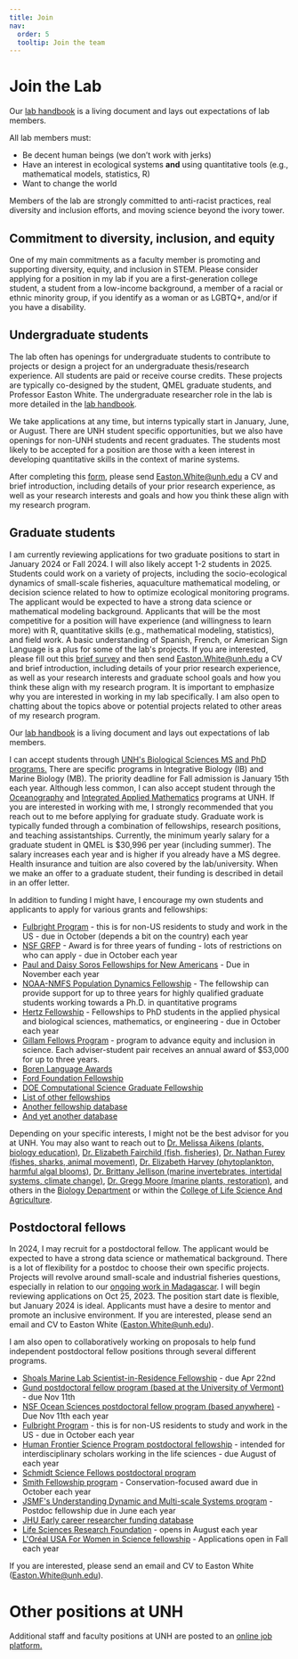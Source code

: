 ```yaml
---
title: Join
nav:
  order: 5
  tooltip: Join the team
---
```


# <i class="fas join"></i>Join the Lab

Our [lab handbook](https://github.com/QuantMarineEcoLab/lab-onboarding/blob/main/qmel-onboarding.md) is a living document and lays out expectations of lab members. 


All lab members must:
- Be decent human beings (we don’t work with jerks) 
- Have an interest in ecological systems **and** using quantitative tools (e.g., mathematical models, statistics, R)
- Want to change the world

Members of the lab are strongly committed to anti-racist practices, real diversity and inclusion efforts, and moving science beyond the ivory tower.



## Commitment to diversity, inclusion, and equity

One of my main commitments as a faculty member is promoting and supporting diversity, equity, and inclusion in STEM. Please consider applying for a position in my lab if you are a first-generation college student, a student from a low-income background, a member of a racial or ethnic minority group, if you identify as a woman or as LGBTQ+, and/or if you have a disability.



## Undergraduate students

The lab often has openings for undergraduate students to contribute to projects or design a project for an undergraduate thesis/research experience. All students are paid or receive course credits. These projects are typically co-designed by the student, QMEL graduate students, and Professor Easton White. The undergraduate researcher role in the lab is more detailed in the [lab handbook](https://github.com/QuantMarineEcoLab/lab-onboarding/blob/main/qmel-onboarding.md#being-a-successful-undergraduate-researcher).

We take applications at any time, but interns typically start in January, June, or August. There are UNH student specific opportunities, but we also have openings for non-UNH students and recent graduates. The students most likely to be accepted for a position are those with a keen interest in developing quantitative skills in the context of marine systems.

After completing this [form](https://forms.gle/16fogrHEX7duePXw5), please send <Easton.White@unh.edu> a CV and brief introduction, including details of your prior research experience, as well as your research interests and goals and how you think these align with my research program.


## Graduate students

I am currently reviewing applications for two graduate positions to start in January 2024 or Fall 2024. I will also likely accept 1-2 students in 2025. Students could work on a variety of projects, including the socio-ecological dynamics of small-scale fisheries, aquaculture mathematical modeling, or decision science related to how to optimize ecological monitoring programs. The applicant would be expected to have a strong data science or mathematical modeling background. Applicants that will be the most competitive for a position will have experience (and willingness to learn more) with R, quantitative skills (e.g., mathematical modeling, statistics), and field work. A basic understanding of Spanish, French, or American Sign Language is a plus for some of the lab's projects. If you are interested, please fill out this [brief survey](https://forms.gle/v8SeNbqEw1GL1f1M6) and then send <Easton.White@unh.edu> a CV and brief introduction, including details of your prior research experience, as well as your research interests and graduate school goals and how you think these align with my research program. It is important to emphasize why you are interested in working in my lab specifically. I am also open to chatting about the topics above or potential projects related to other areas of my research program. 

Our [lab handbook](https://github.com/QuantMarineEcoLab/lab-onboarding/blob/main/qmel-onboarding.md) is a living document and lays out expectations of lab members. 

I can accept students through [UNH's Biological Sciences MS and PhD programs.](https://colsa.unh.edu/biological-sciences) There are specific programs in Integrative Biology (IB) and Marine Biology (MB). The priority deadline for Fall admission is January 15th each year. Although less common, I can also accept student through the [Oceanography](https://ceps.unh.edu/earth-sciences/academics) and [Integrated Applied Mathematics](https://ceps.unh.edu/integrated-applied-mathematics/academics) programs at UNH. If you are interested in working with me, I strongly recommended that you reach out to me before applying for graduate study. Graduate work is typically funded through a combination of fellowships, research positions, and teaching assistantships. Currently, the minimum yearly salary for a graduate student in QMEL is $30,996 per year (including summer). The salary increases each year and is higher if you already have a MS degree. Health insurance and tuition are also covered by the lab/university. When we make an offer to a graduate student, their funding  is described in detail in an offer letter. 

In addition to funding I might have, I encourage my own students and applicants to apply for various grants and fellowships:
- [Fulbright Program](https://us.fulbrightonline.org/) - this is for non-US residents to study and work in the US - due in October (depends a bit on the country) each year
- [NSF GRFP](https://www.nsfgrfp.org/) - Award is for three years of funding - lots of restrictions on who can apply - due in October each year
- [Paul and Daisy Soros Fellowships for New Americans](https://www.pdsoros.org/) - Due in November each year
- [NOAA-NMFS Population Dynamics Fellowship](https://seagrant.noaa.gov/nmfs-sg-fellowship/) - The fellowship can provide support for up to three years for highly qualified graduate students working towards a Ph.D. in quantitative programs 
- [Hertz Fellowship](https://www.hertzfoundation.org/the-fellowship/apply-for-fellowship/) - Fellowships to PhD students in the applied physical and biological sciences, mathematics, or engineering - due in October each year
- [Gillam Fellows Program](https://www.hhmi.org/programs/gilliam-fellows) - program to advance equity and inclusion in science. Each adviser-student pair receives an annual award of $53,000 for up to three years. 
- [Boren Language Awards](https://www.borenawards.org/)
- [Ford Foundation Fellowship](https://sites.nationalacademies.org/pga/fordfellowships/index.htm)
- [DOE Computational Science Graduate Fellowship](https://www.krellinst.org/csgf/)
- [List of other fellowships](https://grad.ncsu.edu/student-funding/fellowships-and-grants/national/nationally-competitive-graduate-fellowships/)
- [Another fellowship database](https://www.pathwaystoscience.org/grad.aspx)
- [And yet another database](https://apps.grad.illinois.edu/fellowship-finder/SearchResult/selectedValues=11&31&28&SearchBy=)


Depending on your specific interests, I might not be the best advisor for you at UNH. You may also want to reach out to [Dr. Melissa Aikens (plants, biology education)](https://colsa.unh.edu/person/melissa-aikens), [Dr. Elizabeth Fairchild (fish, fisheries)](https://colsa.unh.edu/person/elizabeth-fairchild), [Dr. Nathan Furey (fishes, sharks, animal movement)](https://colsa.unh.edu/person/nathan-furey), [Dr. Elizabeth Harvey (phytoplankton, harmful algal blooms)](https://colsa.unh.edu/person/elizabeth-harvey), [Dr. Brittany Jellison (marine invertebrates, intertidal systems, climate change)](https://colsa.unh.edu/person/brittany-jellison), [Dr. Gregg Moore (marine plants, restoration)](https://colsa.unh.edu/person/gregg-moore), and others in the [Biology Department](https://colsa.unh.edu/biological-sciences/people) or within the [College of Life Science And Agriculture](https://colsa.unh.edu/). 




## Postdoctoral fellows

In 2024, I may recruit for a postdoctoral fellow. The applicant would be expected to have a strong data science or mathematical background. There is a lot of flexibility for a postdoc to choose their own specific projects. Projects will revolve around small-scale and industrial fisheries questions, especially in relation to our [ongoing work in Madagascar](https://www.nsf.gov/awardsearch/showAward?AWD_ID=1923707&HistoricalAwards=false).  I will begin reviewing applications on Oct 25, 2023. The position start date is flexible, but January 2024 is ideal. Applicants must have a desire to mentor and promote an inclusive environment. If you are interested, please send an email and CV to Easton White (<Easton.White@unh.edu>). 



I am also open to collaboratively working on proposals to help fund independent postdoctoral fellow positions through several different programs.

- [Shoals Marine Lab Scientist-in-Residence Fellowship](https://www.shoalsmarinelaboratory.org/sirf) - due Apr 22nd
- [Gund postdoctoral fellow program (based at the University of Vermont)](http://go.uvm.edu/nia9k) - due Nov 11th
- [NSF Ocean Sciences postdoctoral fellow program (based anywhere)](https://beta.nsf.gov/funding/opportunities/ocean-sciences-postdoctoral-research-fellowships-oce-prf-0) - Due Nov 11th each year
- [Fulbright Program](https://us.fulbrightonline.org/) - this is for non-US residents to study and work in the US - due in October each year
- [Human Frontier Science Program postdoctoral fellowship](https://www.hfsp.org/funding/hfsp-funding/postdoctoral-fellowships) - intended for interdisciplinary scholars working in the life sciences - due August of each year
- [Schmidt Science Fellows postdoctoral program](https://schmidtsciencefellows.org/selection/)
- [Smith Fellowship program](https://conbio.org/mini-sites/smith-fellows) - Conservation-focused award due in October each year
- [JSMF's Understanding Dynamic and Multi-scale Systems program](https://www.jsmf.org/apply/fellowship/) - Postdoc fellowship due in June each year
- [JHU Early career researcher funding database](https://research.jhu.edu/rdt/funding-opportunities/early-career/) 
- [Life Sciences Research Foundation](https://lsrf.org/apply/) - opens in August each year
- [L'Oréal USA For Women in Science fellowship](https://www.loreal.com/en/usa/pages/group/fwis/) - Applications open in Fall each year

If you are interested, please send an email and CV to Easton White (<Easton.White@unh.edu>). 





# Other positions at UNH

Additional staff and faculty positions at UNH are posted to an [online job platform.](https://jobs.usnh.edu/) 

